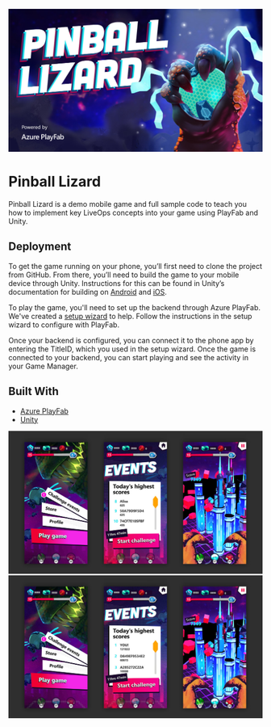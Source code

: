 ![Pinball Lizard](./_assets/img/Pinball_Lizard_game.jpg)

# Pinball Lizard

Pinball Lizard is a demo mobile game and full sample code to teach you how to implement key LiveOps concepts into your game using PlayFab and Unity.

## Deployment

To get the game running on your phone, you’ll first need to clone the project from GitHub. From there, you’ll need to build the game to your mobile device through Unity. Instructions for this can be found in Unity’s documentation for building on [Android](https://unity3d.com/learn/tutorials/topics/mobile-touch/building-your-unity-game-android-device-testing?playlist=17138) and [iOS](https://unity3d.com/learn/tutorials/topics/mobile-touch/building-your-unity-game-ios-device-testing?playlist=17138).

To play the game, you'll need to set up the backend through Azure PlayFab. We've created a [setup wizard](Deployment) to help. Follow the instructions in the setup wizard to configure with PlayFab.

Once your backend is configured, you can connect it to the phone app by entering the TitleID, which you used in the setup wizard. Once the game is connected to your backend, you can start playing and see the activity in your Game Manager.

## Built With

* [Azure PlayFab](https://playfab.com/)
* [Unity](https://unity3d.com/)

![Pinball Lizard ScreenShots](./_assets/img/Pinball_Lizard_screens.jpg)
![Pinball Lizard ScreenShots](./_assets/img/Pinball_Lizard_screens_2.jpg)
